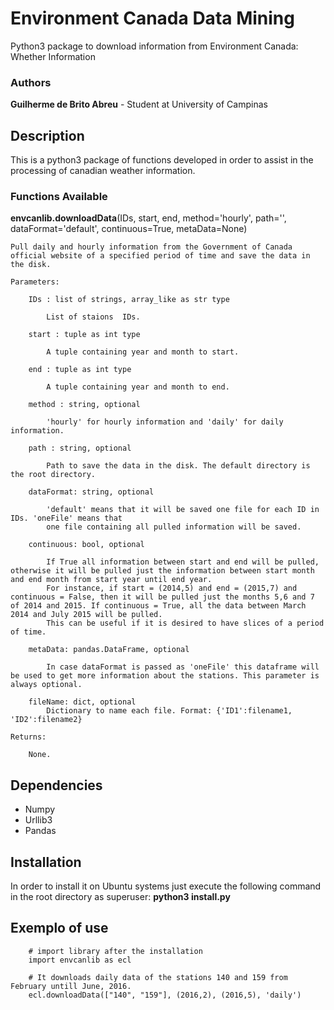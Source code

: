 # Environment Canada Data Mining
Python3 package to download information from Environment Canada: Whether Information

### Authors

**Guilherme de Brito Abreu** - Student at University of Campinas

## Description
This is a python3 package of functions developed in order to assist in the processing of canadian weather information.

### Functions Available

**envcanlib.downloadData**(IDs, start, end, method='hourly', path='', dataFormat='default', continuous=True,
metaData=None)

    Pull daily and hourly information from the Government of Canada official website of a specified period of time and save the data in the disk.

    Parameters:

        IDs : list of strings, array_like as str type

            List of staions  IDs.

        start : tuple as int type
            
            A tuple containing year and month to start.
        
        end : tuple as int type
            
            A tuple containing year and month to end.

        method : string, optional
            
            'hourly' for hourly information and 'daily' for daily information.

        path : string, optional
            
            Path to save the data in the disk. The default directory is the root directory.

        dataFormat: string, optional

            'default' means that it will be saved one file for each ID in IDs. 'oneFile' means that
            one file containing all pulled information will be saved.

        continuous: bool, optional

            If True all information between start and end will be pulled, otherwise it will be pulled just the information between start month and end month from start year until end year. 
            For instance, if start = (2014,5) and end = (2015,7) and continuous = False, then it will be pulled just the months 5,6 and 7 of 2014 and 2015. If continuous = True, all the data between March 2014 and July 2015 will be pulled. 
            This can be useful if it is desired to have slices of a period of time.

        metaData: pandas.DataFrame, optional

            In case dataFormat is passed as 'oneFile' this dataframe will be used to get more information about the stations. This parameter is always optional.
            
        fileName: dict, optional 
            Dictionary to name each file. Format: {'ID1':filename1, 'ID2':filename2}

    Returns:

        None.

## Dependencies

- Numpy
- Urllib3
- Pandas

## Installation

In order to install it on Ubuntu systems just execute the following command in the root directory as superuser:
    **python3 install.py**

## Exemplo of use

        # import library after the installation
        import envcanlib as ecl

        # It downloads daily data of the stations 140 and 159 from February untill June, 2016.
        ecl.downloadData(["140", "159"], (2016,2), (2016,5), 'daily')
